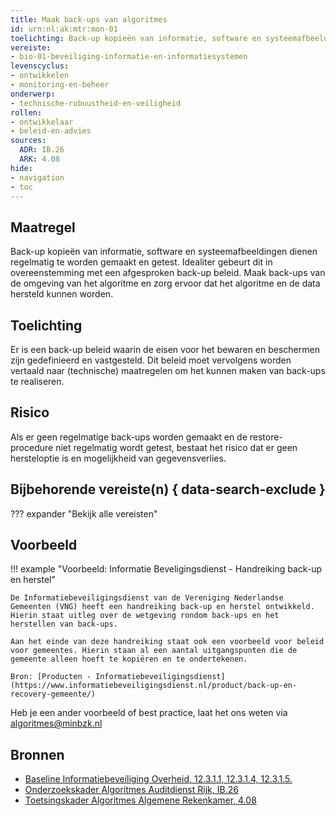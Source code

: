 ```yaml
---
title: Maak back-ups van algoritmes
id: urn:nl:ak:mtr:mon-01
toelichting: Back-up kopieën van informatie, software en systeemafbeeldingen dienen liefst regelmatig te worden gemaakt en getest. Idealiter gebeurt dit in overeenstemming met een afgesproken back-up beleid.
vereiste:
- bio-01-beveiliging-informatie-en-informatiesystemen
levenscyclus:
- ontwikkelen
- monitoring-en-beheer
onderwerp:
- technische-robuustheid-en-veiligheid
rollen:
- ontwikkelaar
- beleid-en-advies
sources:
  ADR: IB.26
  ARK: 4.08
hide:
- navigation
- toc
---
```


<!-- tags -->

## Maatregel

Back-up kopieën van informatie, software en systeemafbeeldingen dienen regelmatig te worden gemaakt en getest. Idealiter gebeurt dit in overeenstemming met een afgesproken back-up beleid.
Maak back-ups van de omgeving van het algoritme en zorg ervoor dat het algoritme en de data hersteld kunnen worden.

## Toelichting
Er is een back-up beleid waarin de eisen voor het bewaren en beschermen zijn gedefinieerd en vastgesteld. Dit beleid moet vervolgens worden vertaald naar (technische) maatregelen om het kunnen maken van back-ups te realiseren.

## Risico
Als er geen regelmatige back-ups worden gemaakt en de restore-procedure niet regelmatig wordt getest, bestaat het risico dat er geen hersteloptie is en mogelijkheid van gegevensverlies.


## Bijbehorende vereiste(n) { data-search-exclude }
??? expander "Bekijk alle vereisten"
    <!-- list_vereisten_on_maatregelen_page -->

## Voorbeeld

!!! example "Voorbeeld: Informatie Beveligingsdienst - Handreiking back-up en herstel"
	
    De Informatiebeveiligingsdienst van de Vereniging Nederlandse Gemeenten (VNG) heeft een handreiking back-up en herstel ontwikkeld. Hierin staat uitleg over de wetgeving rondom back-ups en het herstellen van back-ups.

    Aan het einde van deze handreiking staat ook een voorbeeld voor beleid voor gemeentes. Hierin staan al een aantal uitgangspunten die de gemeente alleen hoeft te kopiëren en te ondertekenen.
	
	Bron: [Producten - Informatiebeveiligingsdienst](https://www.informatiebeveiligingsdienst.nl/product/back-up-en-recovery-gemeente/)

Heb je een ander voorbeeld of best practice, laat het ons weten via [algoritmes@minbzk.nl](mailto:algoritmes@minbzk.nl) 


## Bronnen

- [Baseline Informatiebeveiliging Overheid, 12.3.1.1, 12.3.1.4, 12.3.1.5.](https://www.digitaleoverheid.nl/overzicht-van-alle-onderwerpen/cybersecurity/bio-en-ensia/baseline-informatiebeveiliging-overheid/)
- [Onderzoekskader Algoritmes Auditdienst Rijk, IB.26](https://www.rijksoverheid.nl/documenten/rapporten/2023/07/11/onderzoekskader-algoritmes-adr-2023)
- [Toetsingskader Algoritmes Algemene Rekenkamer, 4.08](https://www.rekenkamer.nl/onderwerpen/algoritmes/documenten/publicaties/2024/05/15/het-toetsingskader-aan-de-slag) 
